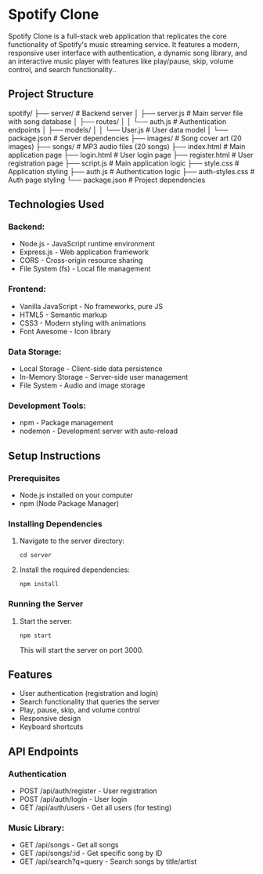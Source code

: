 # Spotify Clone

Spotify Clone is a full-stack web application that replicates the core functionality of Spotify's music streaming service. It features a modern, responsive user interface with authentication, a dynamic song library, and an interactive music player with features like play/pause, skip, volume control, and search functionality..


## Project Structure

spotify/
├── server/                 # Backend server
│   ├── server.js          # Main server file with song database
│   ├── routes/
│   │   └── auth.js        # Authentication endpoints
│   ├── models/
│   │   └── User.js        # User data model
│   └── package.json       # Server dependencies
├── images/                 # Song cover art (20 images)
├── songs/                  # MP3 audio files (20 songs)
├── index.html             # Main application page
├── login.html             # User login page
├── register.html          # User registration page
├── script.js              # Main application logic
├── style.css              # Application styling
├── auth.js                # Authentication logic
├── auth-styles.css        # Auth page styling
└── package.json           # Project dependencies


## Technologies Used

### Backend:
- Node.js - JavaScript runtime environment<br>
- Express.js - Web application framework<br>
- CORS - Cross-origin resource sharing<br>
- File System (fs) - Local file management<br>

### Frontend:
- Vanilla JavaScript - No frameworks, pure JS<br>
- HTML5 - Semantic markup<br>
- CSS3 - Modern styling with animations<br>
- Font Awesome - Icon library<br>

### Data Storage:
- Local Storage - Client-side data persistence<br>
- In-Memory Storage - Server-side user management<br>
- File System - Audio and image storage<br>

### Development Tools:
- npm - Package management<br>
- nodemon - Development server with auto-reload<br>


## Setup Instructions

### Prerequisites
- Node.js installed on your computer<br>
- npm (Node Package Manager)

### Installing Dependencies
1. Navigate to the server directory:
   ```
   cd server
   ```

2. Install the required dependencies:
   ```
   npm install
   ```

### Running the Server

1. Start the server:
   ```
   npm start
   ```
   
   This will start the server on port 3000.

## Features

- User authentication (registration and login)
- Search functionality that queries the server
- Play, pause, skip, and volume control
- Responsive design
- Keyboard shortcuts

## API Endpoints

### Authentication
- POST /api/auth/register - User registration<br>
- POST /api/auth/login - User login<br>
- GET /api/auth/users - Get all users (for testing)<br>

### Music Library:
- GET /api/songs - Get all songs<br>
- GET /api/songs/:id - Get specific song by ID<br>
- GET /api/search?q=query - Search songs by title/artist<br>

 
